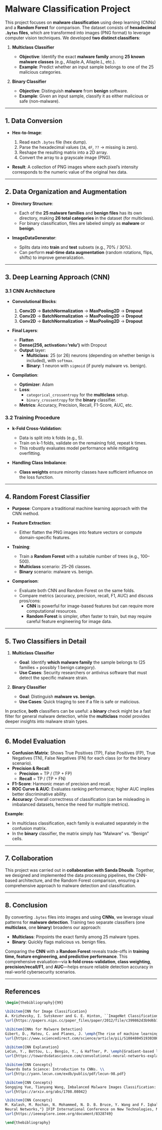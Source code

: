 # Malware Classification Project

This project focuses on **malware classification** using deep learning (CNNs) and a **Random Forest** for comparison. The dataset consists of **hexadecimal `.bytes` files**, which are transformed into images (PNG format) to leverage computer vision techniques. We developed **two distinct classifiers**:

1. **Multiclass Classifier**  
   - **Objective**: Identify the exact **malware family** among **25 known malware classes** (e.g., Allaple.A, Allaple.L, etc.).  
   - **Example**: Predict whether an input sample belongs to one of the 25 malicious categories.

2. **Binary Classifier**  
   - **Objective**: Distinguish **malware** from **benign** software.  
   - **Example**: Given an input sample, classify it as either malicious or safe (non-malware).

---

## 1. Data Conversion

- **Hex-to-Image**:  
  1. Read each `.bytes` file (hex dump).  
  2. Parse the hexadecimal values (`3A`, `4F`, `??` → missing is zero).  
  3. Reshape the resulting matrix into a 2D array.  
  4. Convert the array to a grayscale image (PNG).

- **Result**: A collection of PNG images where each pixel’s intensity corresponds to the numeric value of the original hex data.

---

## 2. Data Organization and Augmentation

- **Directory Structure**:  
  - Each of the **25 malware families** and **benign files** has its own directory, making **26 total categories** in the dataset (for multiclass).  
  - For binary classification, files are labeled simply as **malware** or **benign**.

- **ImageDataGenerator**:
  - Splits data into **train** and **test** subsets (e.g., 70% / 30%).  
  - Can perform **real-time data augmentation** (random rotations, flips, shifts) to improve generalization.

---

## 3. Deep Learning Approach (CNN)

### 3.1 CNN Architecture

- **Convolutional Blocks**:  
  1. **Conv2D** → **BatchNormalization** → **MaxPooling2D** → **Dropout**  
  2. **Conv2D** → **BatchNormalization** → **MaxPooling2D** → **Dropout**  
  3. **Conv2D** → **BatchNormalization** → **MaxPooling2D** → **Dropout**

- **Final Layers**:  
  - **Flatten**  
  - **Dense(256, activation='relu')** with Dropout  
  - **Output** layer:
    - **Multiclass**: 25 (or 26) neurons (depending on whether benign is included), with `softmax`.
    - **Binary**: 1 neuron with `sigmoid` (if purely malware vs. benign).

- **Compilation**:
  - **Optimizer**: Adam  
  - **Loss**: 
    - `categorical_crossentropy` for the **multiclass** setup.  
    - `binary_crossentropy` for the **binary** classifier.  
  - **Metrics**: Accuracy, Precision, Recall, F1-Score, AUC, etc.

### 3.2 Training Procedure
- **k-Fold Cross-Validation**:  
  - Data is split into k folds (e.g., 5).  
  - Train on k-1 folds, validate on the remaining fold, repeat k times.  
  - This robustly evaluates model performance while mitigating overfitting.

- **Handling Class Imbalance**:  
  - **Class weights** ensure minority classes have sufficient influence on the loss function.

---

## 4. Random Forest Classifier

- **Purpose**: Compare a traditional machine learning approach with the CNN method.  
- **Feature Extraction**:  
  - Either flatten the PNG images into feature vectors or compute domain-specific features.  
- **Training**:  
  - Train a **Random Forest** with a suitable number of trees (e.g., 100–500).  
  - **Multiclass** scenario: 25–26 classes.  
  - **Binary** scenario: malware vs. benign.

- **Comparison**:  
  - Evaluate both CNN and Random Forest on the same folds.  
  - Compare metrics (accuracy, precision, recall, F1, AUC) and discuss pros/cons:
    - **CNN** is powerful for image-based features but can require more computational resources.  
    - **Random Forest** is simpler, often faster to train, but may require careful feature engineering for image data.

---

## 5. Two Classifiers in Detail

1. **Multiclass Classifier**  
   - **Goal**: Identify **which malware family** the sample belongs to (25 families + possibly 1 benign category).  
   - **Use Cases**: Security researchers or antivirus software that must detect the specific malware strain.

2. **Binary Classifier**  
   - **Goal**: Distinguish **malware vs. benign**.  
   - **Use Cases**: Quick triaging to see if a file is safe or malicious.

In practice, **both** classifiers can be useful: a **binary** check might be a fast filter for general malware detection, while the **multiclass** model provides deeper insights into malware strain types.

---

## 6. Model Evaluation

- **Confusion Matrix**: Shows True Positives (TP), False Positives (FP), True Negatives (TN), False Negatives (FN) for each class (or for the binary scenario).
- **Precision & Recall**:  
  - **Precision** = TP / (TP + FP)  
  - **Recall** = TP / (TP + FN)
- **F1-Score**: Harmonic mean of precision and recall.
- **ROC Curve & AUC**: Evaluates ranking performance; higher AUC implies better discriminative ability.
- **Accuracy**: Overall correctness of classification (can be misleading in imbalanced datasets, hence the need for multiple metrics).

**Example**:  
- In multiclass classification, each family is evaluated separately in the confusion matrix.  
- In the **binary** classifier, the matrix simply has “Malware” vs. “Benign” cells.

---

## 7. Collaboration

This project was carried out in **collaboration with Sanda Dhouib**. Together, we designed and implemented the data processing pipelines, the CNN-based architecture, and the Random Forest comparison, ensuring a comprehensive approach to malware detection and classification.

---

## 8. Conclusion

By converting `.bytes` files into images and using **CNNs**, we leverage visual patterns for **malware detection**. Training two separate classifiers (one **multiclass**, one **binary**) broadens our approach:

- **Multiclass**: Pinpoints the exact family among 25 malware types.  
- **Binary**: Quickly flags malicious vs. benign files.

Comparing the **CNN** with a **Random Forest** reveals trade-offs in **training time, feature engineering, and predictive performance**. This comprehensive evaluation—via **k-fold cross-validation**, **class weighting**, **precision/recall/F1**, and **AUC**—helps ensure reliable detection accuracy in real-world cybersecurity scenarios.

---

## References

```latex
\begin{thebibliography}{99}

\bibitem{CNN for Image Classification}
A. Krizhevsky, I. Sutskever and G. E. Hinton, ``ImageNet Classification with Deep Convolutional Neural Networks,'' in \emph{Advances in Neural Information Processing Systems (NeurIPS)}.
\url{https://papers.nips.cc/paper_files/paper/2012/file/c399862d3b9d6b76c8436e924a68c45b-Paper.pdf}

\bibitem{CNNs for Malware Detection}
Gibert, D., Mateu, C. and Planes, J. \emph{The rise of machine learning for detection and classification of malware: Research developments, trends, and challenges.}
\url{https://www.sciencedirect.com/science/article/pii/S1084804519303868}

\bibitem{CNN Explanation}
LeCun, Y., Bottou, L., Bengio, Y., & Haffner, P. \emph{Gradient-based learning applied to document recognition.}\\
\url{https://towardsdatascience.com/convolutional-neural-networks-explained-9cc5188c4939}

\bibitem{CNN Concepts}
Towards Data Science: Introduction to CNNs. \\
\url{http://yann.lecun.com/exdb/publis/pdf/lecun-98.pdf}

\bibitem{CNN Concepts}
Songqing Yue, Tianyang Wang, Imbalanced Malware Images Classification: a CNN based Approach.\\
\url{https://arxiv.org/abs/1708.08042}

\bibitem{CNN Concepts}
M. Kalash, M. Rochan, N. Mohammed, N. D. B. Bruce, Y. Wang and F. Iqbal, \emph{"Malware Classification with Deep Convolutional
Neural Networks,"} IFIP International Conference on New Technologies, Mobility and Security (NTMS).\\
\url{https://ieeexplore.ieee.org/document/8328749}

\end{thebibliography}
